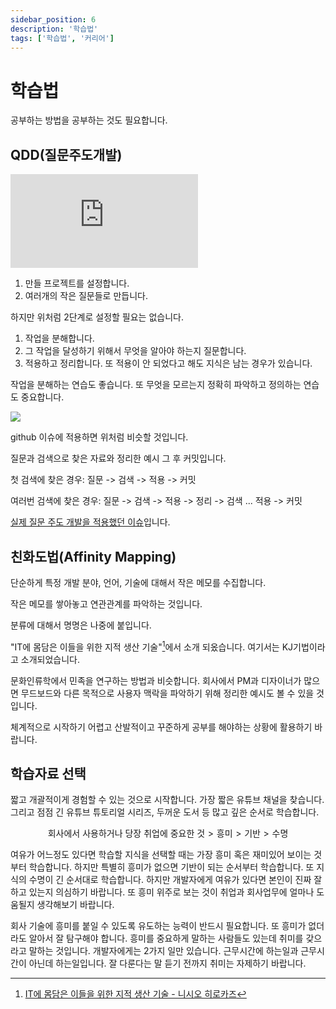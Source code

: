 ```yaml
---
sidebar_position: 6
description: '학습법'
tags: ['학습법', '커리어']
---
```


# 학습법

공부하는 방법을 공부하는 것도 필요합니다.

## QDD(질문주도개발)

<iframe class="codepen" src="https://www.youtube.com/embed/343EWZS9O88" title="How To Get Out of Tutorial Hell (Step by Step Guide)" frameborder="0" allow="accelerometer; autoplay; clipboard-write; encrypted-media; gyroscope; picture-in-picture; web-share" allowfullscreen></iframe>

1. 만들 프로젝트를 설정합니다.
2. 여러개의 작은 질문들로 만듭니다.

하지만 위처럼 2단계로 설정할 필요는 없습니다.

1. 작업을 분해합니다.
2. 그 작업을 달성하기 위해서 무엇을 알아야 하는지 질문합니다.
3. 적용하고 정리합니다. 또 적용이 안 되었다고 해도 지식은 남는 경우가 있습니다.

작업을 분해하는 연습도 좋습니다. 또 무엇을 모르는지 정확히 파악하고 정의하는 연습도 중요합니다.

![](https://user-images.githubusercontent.com/84452145/283469946-102b0992-f503-464e-9183-85d7f1d1b1b0.png)

github 이슈에 적용하면 위처럼 비슷할 것입니다.

질문과 검색으로 찾은 자료와 정리한 예시 그 후 커밋입니다.

첫 검색에 찾은 경우: 질문 -> 검색 -> 적용 -> 커밋

여러번 검색에 찾은 경우: 질문 -> 검색 -> 적용 -> 정리 -> 검색 ... 적용 -> 커밋

[실제 질문 주도 개발을 적용했던 이슈](https://github.com/arch-spatula/TIL-CLI/issues/1)입니다.

## 친화도법(Affinity Mapping)

단순하게 특정 개발 분야, 언어, 기술에 대해서 작은 메모를 수집합니다.

작은 메모를 쌓아놓고 연관관계를 파악하는 것입니다.

분류에 대해서 명명은 나중에 붙입니다.

"IT에 몸담은 이들을 위한 지적 생산 기술"[^1]에서 소개 되옸습니다. 여기서는 KJ기법이라고 소개되었습니다.

문화인류학에서 민족을 연구하는 방법과 비슷합니다. 회사에서 PM과 디자이너가 많으면 무드보드와 다른 목적으로 사용자 맥락을 파악하기 위해 정리한 예시도 볼 수 있을 것입니다.

체계적으로 시작하기 어렵고 산발적이고 꾸준하게 공부를 해야하는 상황에 활용하기 바랍니다.

[^1]: [IT에 몸담은 이들을 위한 지적 생산 기술 - 니시오 히로카즈](https://www.yes24.com/Product/Goods/79652283)

## 학습자료 선택

짧고 개괄적이게 경험할 수 있는 것으로 시작합니다. 가장 짧은 유튜브 채널을 찾습니다. 그리고 점점 긴 유튜브 튜토리얼 시리즈, 두꺼운 도서 등 많고 깊은 순서로 학습합니다.

$$
\text{회사에서 사용하거나 당장 취업에 중요한 것} > \text{흥미} > \text{기반} > \text{수명}
$$

여유가 어느정도 있다면 학습할 지식을 선택할 때는 가장 흥미 혹은 재미있어 보이는 것부터 학습합니다. 하지만 특별히 흥미가 없으면 기반이 되는 순서부터 학습합니다. 또 지식의 수명이 긴 순서대로 학습합니다. 하지만 개발자에게 여유가 있다면 본인이 진짜 잘하고 있는지 의심하기 바랍니다. 또 흥미 위주로 보는 것이 취업과 회사업무에 얼마나 도움될지 생각해보기 바랍니다.

회사 기술에 흥미를 붙일 수 있도록 유도하는 능력이 반드시 필요합니다. 또 흥미가 없더라도 알아서 잘 탐구해야 합니다. 흥미를 중요하게 말하는 사람들도 있는데 취미를 갖으라고 말하는 것입니다. 개발자에게는 2가지 일만 있습니다. 근무시간에 하는일과 근무시간이 아닌데 하는일입니다. 잘 다룬다는 말 듣기 전까지 취미는 자제하기 바랍니다.

<!--

[레거시 코드 활용 전략](https://www.yes24.com/Product/Goods/64586851)

[켄트 벡의 구현 패턴](https://www.yes24.com/Product/Goods/2824034)

[읽기 좋은 코드가 좋은 코드다](https://www.yes24.com/Product/Goods/6692314)

[오늘 또 일을 미루고 말았다](https://www.yes24.com/Product/Goods/45094325)

[구글 엔지니어는 이렇게 일한다](https://www.yes24.com/Product/Goods/109182479)

[객체지향의 사실과 오해](https://www.yes24.com/Product/Goods/18249021)

[Successful Time Management for Dummies](https://www.yes24.com/Product/Goods/14671745)

[개발자에서 아키텍트로](https://www.yes24.com/Product/Goods/101865885)

[제럴드 와인버그의 글쓰기책](https://www.yes24.com/Product/Goods/24558622)

[Release It 릴리스 잇](https://www.yes24.com/Product/Goods/2753365)

[마인드스톰](https://www.yes24.com/Product/Goods/90323031)

[Facts and Fallacies of Software Engineering](https://www.yes24.com/Product/Goods/548829)

[리눅스 그냥 재미로](https://www.yes24.com/Product/Goods/197293)

[학문의 즐거움](https://www.yes24.com/Product/Goods/243767)

 -->
